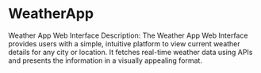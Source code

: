 # WeatherApp
 Weather App Web Interface Description:
 The Weather App Web Interface provides users with a simple, intuitive platform to view current weather details for any city or location. 
 It fetches real-time weather data using APIs and presents the information in a visually appealing format.
